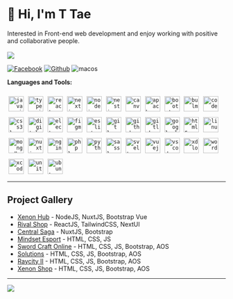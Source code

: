 # 👋 Hi, I'm T Tae
Interested in Front-end web development and enjoy working with positive and collaborative people.
<br><br>
<a href="https://github.com/taetiffy"><img src="https://count.getloli.com/get/@taetiffy?theme=rule34"/></a>

<p>
  <a href="https://www.facebook.com/profile.php?id=100056884506607"><img alt="Facebook" src="https://img.shields.io/badge/facebook-%231877F2.svg?&style=for-the-badge&logo=facebook&logoColor=white"/></a>
  <a href="https://github.com/taetiffy"><img alt="Github" src="https://img.shields.io/badge/GitHub-100000?style=for-the-badge&logo=github&logoColor=white"/></a>
  <img alt="macos" src="https://img.shields.io/badge/mac%20os-000000?style=for-the-badge&logo=apple&logoColor=white"/>
</a>
</p>

<strong>Languages and Tools:</strong>

<code><img src="https://cdn.jsdelivr.net/gh/devicons/devicon/icons/javascript/javascript-original.svg" height="35" style="margin-left:3px; margin-right:3px; margin-top:10px;" alt="javascript logo"  /></code>
  <code><img src="https://cdn.jsdelivr.net/gh/devicons/devicon/icons/typescript/typescript-original.svg" height="35" style="margin-left:3px; margin-right:3px; margin-top:10px;" alt="typescript logo"  /></code>
  <code><img src="https://cdn.jsdelivr.net/gh/devicons/devicon/icons/react/react-original.svg" height="35" style="margin-left:3px; margin-right:3px; margin-top:10px;" alt="react logo"  /></code>
  <code><img src="https://cdn.jsdelivr.net/gh/devicons/devicon/icons/nextjs/nextjs-original.svg" height="35" style="margin-left:3px; margin-right:3px; margin-top:10px;" alt="nextjs logo"  /></code>
  <code><img src="https://cdn.jsdelivr.net/gh/devicons/devicon/icons/nodejs/nodejs-original.svg" height="35" style="margin-left:3px; margin-right:3px; margin-top:10px;" alt="nodejs logo"  /></code>
  <code><img src="https://cdn.jsdelivr.net/gh/devicons/devicon/icons/nestjs/nestjs-plain.svg" height="35" style="margin-left:3px; margin-right:3px; margin-top:10px;" alt="nestjs logo"  /></code>
  <code><img src="https://cdn.jsdelivr.net/gh/devicons/devicon/icons/canva/canva-original.svg" height="35" style="margin-left:3px; margin-right:3px; margin-top:10px;" alt="canva logo"  /></code>
  <code><img src="https://cdn.jsdelivr.net/gh/devicons/devicon/icons/apache/apache-original.svg" height="35" style="margin-left:3px; margin-right:3px; margin-top:10px;" alt="apache logo"  /></code>
  <code><img src="https://cdn.jsdelivr.net/gh/devicons/devicon/icons/bootstrap/bootstrap-original.svg" height="35" style="margin-left:3px; margin-right:3px; margin-top:10px;" alt="bootstrap logo"  /></code>
  <code><img src="https://cdn.jsdelivr.net/gh/devicons/devicon/icons/bulma/bulma-plain.svg" height="35" style="margin-left:3px; margin-right:3px; margin-top:10px;" alt="bulma logo"  /></code>
  <code><img src="https://cdn.jsdelivr.net/gh/devicons/devicon/icons/codepen/codepen-plain.svg" height="35" style="margin-left:3px; margin-right:3px; margin-top:10px;" alt="codepen logo"  /></code>
  <code><img src="https://cdn.jsdelivr.net/gh/devicons/devicon/icons/css3/css3-original.svg" height="35" style="margin-left:3px; margin-right:3px; margin-top:10px;" alt="css3 logo"  /></code>
  <code><img src="https://cdn.jsdelivr.net/gh/devicons/devicon/icons/digitalocean/digitalocean-original.svg" height="35" style="margin-left:3px; margin-right:3px; margin-top:10px;" alt="digitalocean logo"  /></code>
  <code><img src="https://cdn.jsdelivr.net/gh/devicons/devicon/icons/electron/electron-original.svg" height="35" style="margin-left:3px; margin-right:3px; margin-top:10px;" alt="electron logo"  /></code>
  <code><img src="https://cdn.jsdelivr.net/gh/devicons/devicon/icons/figma/figma-original.svg" height="35" style="margin-left:3px; margin-right:3px; margin-top:10px;" alt="figma logo"  /></code>
  <code><img src="https://cdn.jsdelivr.net/gh/devicons/devicon/icons/eslint/eslint-original.svg" height="35" style="margin-left:3px; margin-right:3px; margin-top:10px;" alt="eslint logo"  /></code>
  <code><img src="https://cdn.jsdelivr.net/gh/devicons/devicon/icons/git/git-original.svg" height="35" style="margin-left:3px; margin-right:3px; margin-top:10px;" alt="git logo"  /></code>
  <code><img src="https://cdn.jsdelivr.net/gh/devicons/devicon/icons/github/github-original.svg" height="35" style="margin-left:3px; margin-right:3px; margin-top:10px;" alt="github logo"  /></code>
  <code><img src="https://cdn.jsdelivr.net/gh/devicons/devicon/icons/gitlab/gitlab-original.svg" height="35" style="margin-left:3px; margin-right:3px; margin-top:10px;" alt="gitlab logo"  /></code>
  <code><img src="https://cdn.jsdelivr.net/gh/devicons/devicon/icons/googlecloud/googlecloud-original.svg" height="35" style="margin-left:3px; margin-right:3px; margin-top:10px;" alt="googlecloud logo"  /></code>
  <code><img src="https://cdn.jsdelivr.net/gh/devicons/devicon/icons/html5/html5-original.svg" height="35" style="margin-left:3px; margin-right:3px; margin-top:10px;" alt="html5 logo"  /></code>
  <code><img src="https://cdn.jsdelivr.net/gh/devicons/devicon/icons/linux/linux-original.svg" height="35" style="margin-left:3px; margin-right:3px; margin-top:10px;" alt="linux logo"  /></code>
  <code><img src="https://cdn.jsdelivr.net/gh/devicons/devicon/icons/mongodb/mongodb-original.svg" height="35" style="margin-left:3px; margin-right:3px; margin-top:10px;" alt="mongodb logo"  /></code>
  <code><img src="https://cdn.jsdelivr.net/gh/devicons/devicon/icons/nuxtjs/nuxtjs-original.svg" height="35" style="margin-left:3px; margin-right:3px; margin-top:10px;" alt="nuxtjs logo"  /></code>
  <code><img src="https://cdn.jsdelivr.net/gh/devicons/devicon/icons/nginx/nginx-original.svg" height="35" style="margin-left:3px; margin-right:3px; margin-top:10px;" alt="nginx logo"  /></code>
  <code><img src="https://cdn.jsdelivr.net/gh/devicons/devicon/icons/php/php-original.svg" height="35" style="margin-left:3px; margin-right:3px; margin-top:10px;" alt="php logo"  /></code>
  <code><img src="https://cdn.jsdelivr.net/gh/devicons/devicon/icons/python/python-original.svg" height="35" style="margin-left:3px; margin-right:3px; margin-top:10px;" alt="python logo"  /></code>
  <code><img src="https://cdn.jsdelivr.net/gh/devicons/devicon/icons/sass/sass-original.svg" height="35" style="margin-left:3px; margin-right:3px; margin-top:10px;" alt="sass logo"  /></code>
  <code><img src="https://cdn.jsdelivr.net/gh/devicons/devicon/icons/svelte/svelte-original.svg" height="35" style="margin-left:3px; margin-right:3px; margin-top:10px;" alt="svelte logo"  /></code>
  <code><img src="https://cdn.jsdelivr.net/gh/devicons/devicon/icons/vuejs/vuejs-original.svg" height="35" style="margin-left:3px; margin-right:3px; margin-top:10px;" alt="vuejs logo"  /></code>
  <code><img src="https://cdn.jsdelivr.net/gh/devicons/devicon/icons/vscode/vscode-original.svg" height="35" style="margin-left:3px; margin-right:3px; margin-top:10px;" alt="vscode logo"  /></code>
  <code><img src="https://cdn.jsdelivr.net/gh/devicons/devicon/icons/xd/xd-plain.svg" height="35" style="margin-left:3px; margin-right:3px; margin-top:10px;" alt="xd logo"  /></code>
  <code><img src="https://cdn.jsdelivr.net/gh/devicons/devicon/icons/wordpress/wordpress-original.svg" height="35" style="margin-left:3px; margin-right:3px; margin-top:10px;" alt="wordpress logo"  /></code>
  <code><img src="https://cdn.jsdelivr.net/gh/devicons/devicon/icons/xcode/xcode-original.svg" height="35" style="margin-left:3px; margin-right:3px; margin-top:10px;" alt="xcode logo"  /></code>
  <code><img src="https://cdn.jsdelivr.net/gh/devicons/devicon/icons/unity/unity-original.svg" height="35" style="margin-left:3px; margin-right:3px; margin-top:10px;" alt="unity logo"  /></code>
  <code><img src="https://cdn.jsdelivr.net/gh/devicons/devicon/icons/ubuntu/ubuntu-plain.svg" height="35" style="margin-left:3px; margin-right:3px; margin-top:10px;" alt="ubuntu logo"  /></code>

---
## Project Gallery
- [Xenon Hub](https://tiffy-portfolio.vercel.app/img/xenon-hub.gif) - NodeJS, NuxtJS, Bootstrap Vue
- [Rival Shop](https://tiffy-portfolio.vercel.app/img/rival-shop-sm.gif) - ReactJS, TailwindCSS, NextUI
- [Central Saga](https://tiffy-portfolio.vercel.app/img/central-ls-slide.gif) - NuxtJS, Bootstrap
- [Mindset Esport](https://tiffy-portfolio.vercel.app/img/esport.gif) - HTML, CSS, JS
- [Sword Craft Online](https://tiffy-portfolio.vercel.app/img/sao.gif) - HTML, CSS, JS, Bootstrap, AOS
- [Solutions](https://tiffy-portfolio.vercel.app/img/18fix.gif) - HTML, CSS, JS, Bootstrap, AOS
- [Raycity II](https://tiffy-portfolio.vercel.app/img/rc-ii.jpg) - HTML, CSS, JS, Bootstrap, AOS
- [Xenon Shop](https://tiffy-portfolio.vercel.app/img/xenon-shop.gif) - HTML, CSS, JS, Bootstrap, AOS
---

<a href="https://github.com/taetiffy">
  <picture>
  <source
    srcset="https://github-readme-stats.vercel.app/api?username=anuraghazra&show_icons=true&theme=dark"
    media="(prefers-color-scheme: dark)"
  />
  <source
    srcset="https://github-readme-stats.vercel.app/api?username=anuraghazra&show_icons=true"
    media="(prefers-color-scheme: light), (prefers-color-scheme: no-preference)"
  />
  <img src="https://github-readme-stats.vercel.app/api?username=anuraghazra&show_icons=true" />
</picture>
</a>
